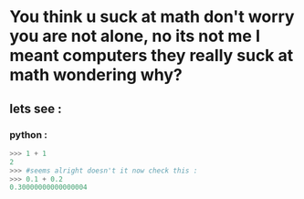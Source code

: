 # You think u suck at math don't worry you are not alone, no its not me I meant computers they really suck at math wondering why?  

## lets see :

### python :

```py
>>> 1 + 1
2
>>> #seems alright doesn't it now check this :
>>> 0.1 + 0.2
0.30000000000000004
```
